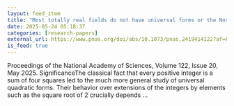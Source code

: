 ```yaml
---
layout: feed_item
title: "Most totally real fields do not have universal forms or the Northcott property"
date: 2025-05-24 05:18:37
categories: [research-papers]
external_url: https://www.pnas.org/doi/abs/10.1073/pnas.2419414122?af=R
is_feed: true
---
```


Proceedings of the National Academy of Sciences, Volume 122, Issue 20, May 2025. SignificanceThe classical fact that every positive integer is a sum of four squares led to the much more general study of universal quadratic forms. Their behavior over extensions of the integers by elements such as the square root of 2 crucially depends ...
